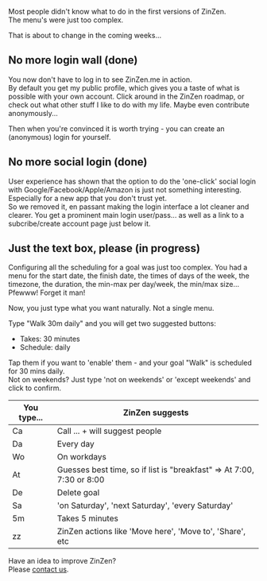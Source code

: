 Most people didn't know what to do in the first versions of ZinZen.  
The menu's were just too complex.  

That is about to change in the coming weeks...  

## No more login wall (done)
You now don't have to log in to see ZinZen.me in action.  
By default you get my public profile, which gives you a taste of what is possible with your own account. Click around in the ZinZen roadmap, or check out what other stuff I like to do with my life. Maybe even contribute anonymously... 

Then when you're convinced it is worth trying - you can create an (anonymous) login for yourself.

## No more social login (done)
User experience has shown that the option to do the 'one-click' social login with Google/Facebook/Apple/Amazon is just not something interesting. Especially for a new app that you don't trust yet.  
So we removed it, en passant making the login interface a lot cleaner and clearer. You get a prominent main login user/pass... as well as a link to a subcribe/create account page just below it.

## Just the text box, please (in progress)
Configuring all the scheduling for a goal was just too complex. You had a menu for the start date, the finish date, the times of days of the week, the timezone, the duration, the min-max per day/week, the min/max size... Pfewww! Forget it man!  

Now, you just type what you want naturally. Not a single menu.  

Type "Walk 30m daily" and you will get two suggested buttons:
- Takes: 30 minutes
- Schedule: daily
  
Tap them if you want to 'enable' them - and your goal "Walk" is scheduled for 30 mins daily.  
Not on weekends? Just type 'not on weekends' or 'except weekends' and click to confirm.

| You type... | ZinZen suggests                                                       |
| ----------- | --------------------------------------------------------------------- |
| Ca          | Call ... + will suggest people                                        |
| Da          | Every day                                                             |
| Wo          | On workdays                                                           |
| At          | Guesses best time, so if list is "breakfast" => At 7:00, 7:30 or 8:00 |
| De          | Delete goal                                                           |
| Sa          | 'on Saturday', 'next Saturday', 'every Saturday'                      |
| 5m          | Takes 5 minutes                                                       |
| zz          | ZinZen actions like 'Move here', 'Move to', 'Share', etc              |


Have an idea to improve ZinZen?  
Please [contact us](https://zinzen.me/contact.html).